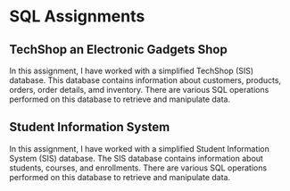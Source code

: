 # **SQL Assignments**     

## **TechShop an Electronic Gadgets Shop**    

In this assignment, I have worked with a simplified TechShop (SIS) database. This database contains information about customers, products, orders, order details, amd inventory. There are various SQL operations performed on this database to retrieve and manipulate data.     


## **Student Information System**     

In this assignment, I have worked with a simplified Student Information System (SIS) database. The SIS database contains information about students, courses, and enrollments. There are various SQL operations performed on this database to retrieve and manipulate data.
